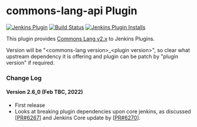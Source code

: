 commons-lang-api Plugin
===================

[![Jenkins Plugin](https://img.shields.io/jenkins/plugin/v/commons-lang-api-plugin.svg)](https://plugins.jenkins.io/commons-lang-api-plugin)
[![Build Status](https://ci.jenkins.io/buildStatus/icon?job=Plugins/commons-lang-api-plugin/main)](https://ci.jenkins.io/blue/organizations/jenkins/Plugins%2Fcommons-lang-api-plugin/activity/)
[![Jenkins Plugin Installs](https://img.shields.io/jenkins/plugin/i/commons-lang-api-plugin.svg?color=blue)](https://plugins.jenkins.io/commons-lang-api-plugin)

This plugin provides [Commons Lang v2.x](https://commons.apache.org/proper/commons-lang/) to Jenkins Plugins.<br>

Version will be "&lt;commons-lang version&gt;_&lt;plugin version&gt;", so clear what upstream dependency it is offering and plugin can be patch by "plugin version" if required.

### Change Log

#### Version 2.6_0 (Feb TBC, 2022)
- First release
- Looks at breaking plugin dependencies upon core jenkins, as discussed [[PR#6267](https://github.com/jenkinsci/jenkins/pull/6267#issuecomment-1036644004)] and Jenkins Core update by [[PR#6270](https://github.com/jenkinsci/jenkins/pull/6270)].
